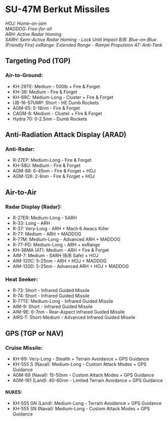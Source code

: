 # SU-47M Berkut Missiles

_HOJ: Home-on-jam  
MADDOG: Free-for-all  
ARH: Active Radar Homing  
SARH: Semi-Active Radar Homing - Lock Until Impact
B/B: Blue-on-Blue (Friendly Fire)
exRange: Extended Range - Ramjet Propulsion
AT: Anti-Tank_

## **Targeting Pod (TGP)**

### **Air-to-Ground:**

- KH-29TE: Medium - 500lb + Fire & Forget
- KH-38: Medium - Fire & Forget
- KH-69C: Medium-Long - Cluster + Fire & Forget
- UB-16-57UMP: Short - HE Dumb Rockets
- AGM-65: 5-16nm - Fire & Forget
- CAGM-6: Medium - Cluster + Fire & Forget
- Hydra 70: 0-2.5nm - Dumb Rockets

## **Anti-Radiation Attack Display (ARAD)**

### **Anti-Radar:**

- R-27EP: Medium-Long - Fire & Forget
- KH-58U: Medium - Fire & Forget
- AGM-88: 6-45nm - Fire & Forget + HOJ
- AGM-126: 2-8nm - Fire & Forget + HOJ

## **Air-to-Air**

### **Radar Display (Radar):**

- R-27ER: Medium-Long - SARH
- R-33: Long - ARH
- R-37: Very-Long - ARH + Mach 6 Awacs Killer
- R-77: Medium - ARH + MADDOG
- R-77M: Medium-Long - Advanced ARH + MADDOG
- R-77-PD: Medium-Long - ARH + exRange
- KH-38MA (AT): Medium - ARH + Fire & Forget
- AIM-7: Medium - SARH (B/B Safe) + HOJ
- AIM-120C: 5-25nm - ARH + HOJ + MADDOG
- AIM-120D: 5-25nm - Advanced ARH + HOJ + MADDOG

### **Heat Seeker:**

- R-73: Short - Infrared Guided Missile
- R-74: Short - Infrared Guided Missile
- R-77TE: Medium-Long - Infrared Guided Missile
- AIM-9: Short - Infrared Guided Missile
- AIM-9E: 6-7nm - Rear-Aspect Infrared Guided Missile
- AIRS-T: Short-Medium - Advanced Infrared Guided Missile

## **GPS (TGP or NAV)**

### **Cruise Missile:**

- KH-69: Very-Long - Stealth + Terrain Avoidance + GPS Guidance
- KH-555 S (Naval): Medium-Long - Custom Attack Modes + GPS Guidance
- AGM-89 (Naval): 15-50nm - Custom Attack Modes + GPS Guidance
- AGM-161 (Land): 40-60nm - Limited Terrain Avoidance + GPS Guidance

#### **NUKES:**

- KH-555 GN (Land): Medium-Long - Terrain Avoidance + GPS Guidance
- KH-555 SN (Naval): Medium-Long - Custom Attack Modes + GPS Guidance
